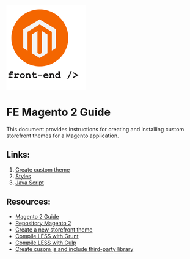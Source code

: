 <link crossorigin="anonymous" href="https://raw.githubusercontent.com/bazuza/FE-Magento-2-Guide/master/custom-github.css" media="all" rel="stylesheet" />

![picture alt](https://raw.githubusercontent.com/bazuza/FE-Magento-2-Guide/master/logo-m2-fe.png "Front End Magento 2")

# FE Magento 2 Guide 
This document provides instructions for creating and installing custom storefront themes for a Magento application.

## Links:
1. [Create custom theme](https://github.com/bazuza/FE-Magento-2-Create-theme)
2. [Styles](https://github.com/bazuza/FE-Magento-2-Styles)
3. [Java Script](https://github.com/bazuza/FE-Magento-2-Java-Script)

## Resources:
* [Magento 2 Guide](http://devdocs.magento.com/guides/v2.0/)
* [Repository Magento 2](https://github.com/magento/magento2)
* [Create a new storefront theme](http://devdocs.magento.com/guides/v2.2/frontend-dev-guide/themes/theme-create.html)
* [Compile LESS with Grunt](http://devdocs.magento.com/guides/v2.0/frontend-dev-guide/css-topics/css_debug.html)
* [Compile LESS with Gulp](https://github.com/subodha/magento-2-gulp)
* [Create cusom js and include third-party library](http://devdocs.magento.com/guides/v2.0/javascript-dev-guide/javascript/js-resources.html)
